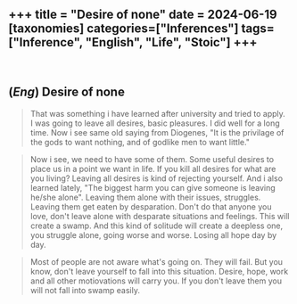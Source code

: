 +++
title = "Desire of none"
date = 2024-06-19
[taxonomies]
categories=["Inferences"]
tags=["Inference", "English", "Life", "Stoic"]
+++
---
<br>

## (*Eng*) Desire of none
> That was something i have learned after university and tried to apply. I was going to leave all desires, basic pleasures. I did well for a long time. Now i see same old saying from Diogenes, "It is the privilage of the gods to want nothing, and of godlike men to want little."

> Now i see, we need to have some of them. Some useful desires to place us in a point we want in life. If you kill all desires for what are you living? Leaving all desires is kind of rejecting yourself. And i also learned lately, "The biggest harm you can give someone is leaving he/she alone". Leaving them alone with their issues, struggles. Leaving them get eaten by desparation. Don't do that anyone you love, don't leave alone with desparate situations and feelings. This will create a swamp. And this kind of solitude will create a deepless one, you struggle alone, going worse and worse. Losing all hope day by day. 

> Most of people are not aware what's going on. They will fail. But you know, don't leave yourself to fall into this situation. Desire, hope, work and all other motiovations will carry you. If you don't leave them you will not fall into swamp easily.